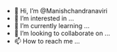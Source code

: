 - 👋 Hi, I’m @Manishchandranaviri
- 👀 I’m interested in ...
- 🌱 I’m currently learning ...
- 💞️ I’m looking to collaborate on ...
- 📫 How to reach me ...

<!---
Manishchandranaviri/Manishchandranaviri is a ✨ special ✨ repository because its `README.md` (this file) appears on your GitHub profile.
You can click the Preview link to take a look at your changes.
--->

